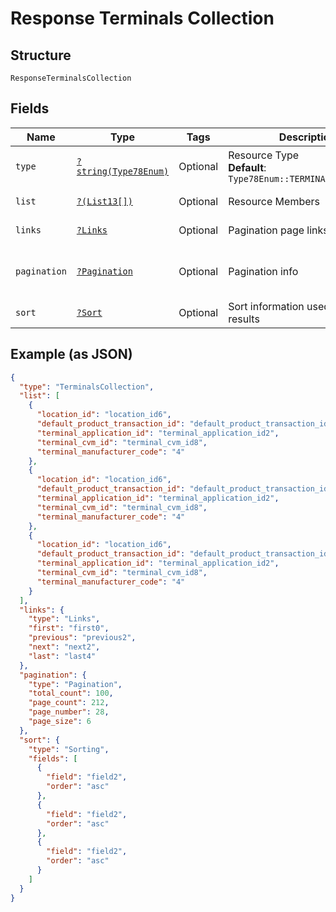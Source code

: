 
# Response Terminals Collection

## Structure

`ResponseTerminalsCollection`

## Fields

| Name | Type | Tags | Description | Getter | Setter |
|  --- | --- | --- | --- | --- | --- |
| `type` | [`?string(Type78Enum)`](../../doc/models/type-78-enum.md) | Optional | Resource Type<br>**Default**: `Type78Enum::TERMINALSCOLLECTION` | getType(): ?string | setType(?string type): void |
| `list` | [`?(List13[])`](../../doc/models/list-13.md) | Optional | Resource Members | getList(): ?array | setList(?array list): void |
| `links` | [`?Links`](../../doc/models/links.md) | Optional | Pagination page links | getLinks(): ?Links | setLinks(?Links links): void |
| `pagination` | [`?Pagination`](../../doc/models/pagination.md) | Optional | Pagination info | getPagination(): ?Pagination | setPagination(?Pagination pagination): void |
| `sort` | [`?Sort`](../../doc/models/sort.md) | Optional | Sort information used on the results | getSort(): ?Sort | setSort(?Sort sort): void |

## Example (as JSON)

```json
{
  "type": "TerminalsCollection",
  "list": [
    {
      "location_id": "location_id6",
      "default_product_transaction_id": "default_product_transaction_id8",
      "terminal_application_id": "terminal_application_id2",
      "terminal_cvm_id": "terminal_cvm_id8",
      "terminal_manufacturer_code": "4"
    },
    {
      "location_id": "location_id6",
      "default_product_transaction_id": "default_product_transaction_id8",
      "terminal_application_id": "terminal_application_id2",
      "terminal_cvm_id": "terminal_cvm_id8",
      "terminal_manufacturer_code": "4"
    },
    {
      "location_id": "location_id6",
      "default_product_transaction_id": "default_product_transaction_id8",
      "terminal_application_id": "terminal_application_id2",
      "terminal_cvm_id": "terminal_cvm_id8",
      "terminal_manufacturer_code": "4"
    }
  ],
  "links": {
    "type": "Links",
    "first": "first0",
    "previous": "previous2",
    "next": "next2",
    "last": "last4"
  },
  "pagination": {
    "type": "Pagination",
    "total_count": 100,
    "page_count": 212,
    "page_number": 28,
    "page_size": 6
  },
  "sort": {
    "type": "Sorting",
    "fields": [
      {
        "field": "field2",
        "order": "asc"
      },
      {
        "field": "field2",
        "order": "asc"
      },
      {
        "field": "field2",
        "order": "asc"
      }
    ]
  }
}
```

